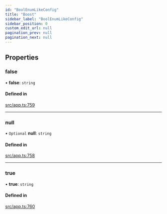 ```yaml
---
id: "BoolEnumLikeConfig"
title: "Boost"
sidebar_label: "BoolEnumLikeConfig"
sidebar_position: 0
custom_edit_url: null
pagination_prev: null
pagination_next: null
---
```


## Properties

### false

• **false**: `string`

#### Defined in

[src/app.ts:759](https://github.com/yolmio/boost/blob/5cada48/src/app.ts#L759)

___

### null

• `Optional` **null**: `string`

#### Defined in

[src/app.ts:758](https://github.com/yolmio/boost/blob/5cada48/src/app.ts#L758)

___

### true

• **true**: `string`

#### Defined in

[src/app.ts:760](https://github.com/yolmio/boost/blob/5cada48/src/app.ts#L760)
